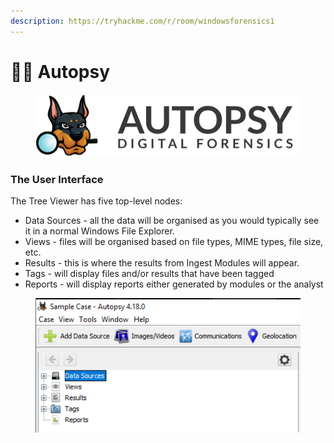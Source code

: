 ```yaml
---
description: https://tryhackme.com/r/room/windowsforensics1
---
```


# 👨‍🚒 Autopsy

<figure><img src="../../../../.gitbook/assets/image (6) (1) (1) (1) (1) (1) (1) (1) (1) (1) (1) (1) (1) (1) (1) (1) (1) (1) (1).png" alt=""><figcaption></figcaption></figure>

### The User Interface

The Tree Viewer has five top-level nodes:

* Data Sources - all the data will be organised as you would typically see it in a normal Windows File Explorer.&#x20;
* Views - files will be organised based on file types, MIME types, file size, etc.&#x20;
* Results - this is where the results from Ingest Modules will appear.&#x20;
* Tags - will display files and/or results that have been tagged&#x20;
* Reports - will display reports either generated by modules or the analyst

<figure><img src="../../../../.gitbook/assets/image (7) (1) (1) (1) (1) (1) (1) (1) (1) (1) (1) (1) (1) (1) (1) (1) (1) (1) (1).png" alt=""><figcaption></figcaption></figure>
